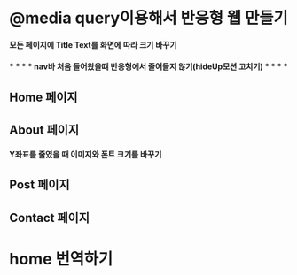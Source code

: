 # @media query이용해서 반응형 웹 만들기
#### 모든 페이지에 Title Text를 화면에 따라 크기 바꾸기
#### * * * * nav바 처음 들어왔을떄 반응형에서 줄어들지 않기(hideUp모션 고치기) * * * * ####

## Home 페이지

## About 페이지
#### Y좌표를 줄였을 때 이미지와 폰트 크기를 바꾸기

## Post 페이지

## Contact 페이지

# home 번역하기